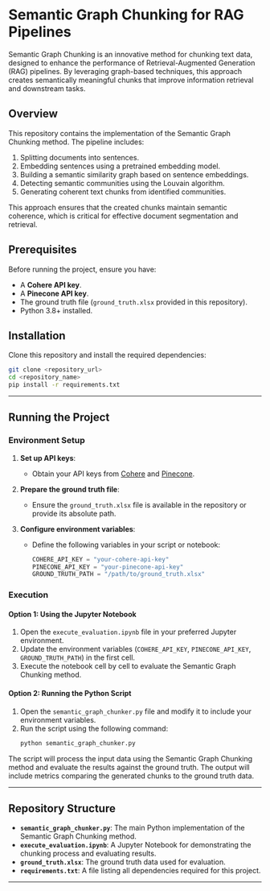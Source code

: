 # Semantic Graph Chunking for RAG Pipelines

Semantic Graph Chunking is an innovative method for chunking text data, designed to enhance the performance of Retrieval-Augmented Generation (RAG) pipelines. By leveraging graph-based techniques, this approach creates semantically meaningful chunks that improve information retrieval and downstream tasks.

## Overview

This repository contains the implementation of the Semantic Graph Chunking method. The pipeline includes:
1. Splitting documents into sentences.
2. Embedding sentences using a pretrained embedding model.
3. Building a semantic similarity graph based on sentence embeddings.
4. Detecting semantic communities using the Louvain algorithm.
5. Generating coherent text chunks from identified communities.

This approach ensures that the created chunks maintain semantic coherence, which is critical for effective document segmentation and retrieval.

## Prerequisites

Before running the project, ensure you have:
- A **Cohere API key**.
- A **Pinecone API key**.
- The ground truth file (`ground_truth.xlsx` provided in this repository).
- Python 3.8+ installed.

## Installation

Clone this repository and install the required dependencies:

```bash
git clone <repository_url>
cd <repository_name>
pip install -r requirements.txt
```
---
## Running the Project

### Environment Setup

1. **Set up API keys**:
   - Obtain your API keys from [Cohere](https://cohere.ai) and [Pinecone](https://www.pinecone.io).

2. **Prepare the ground truth file**:
   - Ensure the `ground_truth.xlsx` file is available in the repository or provide its absolute path.

3. **Configure environment variables**:
   - Define the following variables in your script or notebook:
     ```python
     COHERE_API_KEY = "your-cohere-api-key"
     PINECONE_API_KEY = "your-pinecone-api-key"
     GROUND_TRUTH_PATH = "/path/to/ground_truth.xlsx"
     ```

### Execution

#### Option 1: Using the Jupyter Notebook
1. Open the `execute_evaluation.ipynb` file in your preferred Jupyter environment.
2. Update the environment variables (`COHERE_API_KEY`, `PINECONE_API_KEY`, `GROUND_TRUTH_PATH`) in the first cell.
3. Execute the notebook cell by cell to evaluate the Semantic Graph Chunking method.

#### Option 2: Running the Python Script
1. Open the `semantic_graph_chunker.py` file and modify it to include your environment variables.
2. Run the script using the following command:
   ```bash
   python semantic_graph_chunker.py
   ```

The script will process the input data using the Semantic Graph Chunking method and evaluate the results against the ground truth. The output will include metrics comparing the generated chunks to the ground truth data.

---

## Repository Structure

- **`semantic_graph_chunker.py`**: The main Python implementation of the Semantic Graph Chunking method.
- **`execute_evaluation.ipynb`**: A Jupyter Notebook for demonstrating the chunking process and evaluating results.
- **`ground_truth.xlsx`**: The ground truth data used for evaluation.
- **`requirements.txt`**: A file listing all dependencies required for this project.

---


